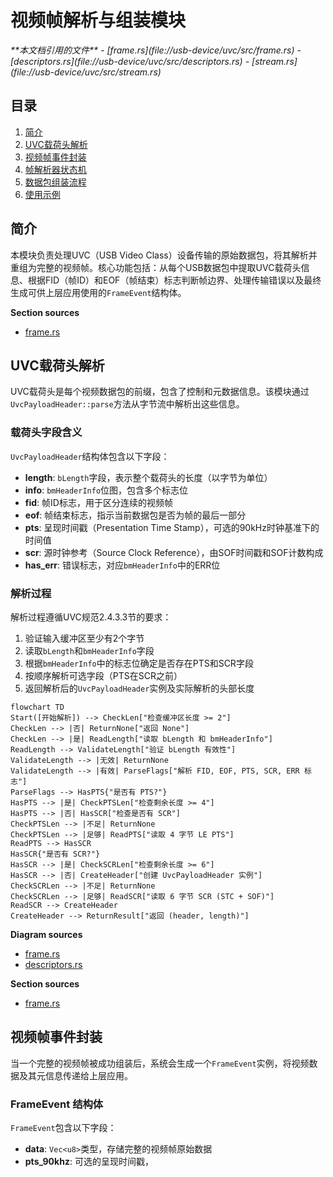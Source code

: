 
# 视频帧解析与组装模块

<cite>
**本文档引用的文件**
- [frame.rs](file://usb-device/uvc/src/frame.rs)
- [descriptors.rs](file://usb-device/uvc/src/descriptors.rs)
- [stream.rs](file://usb-device/uvc/src/stream.rs)
</cite>

## 目录
1. [简介](#简介)
2. [UVC载荷头解析](#uvc载荷头解析)
3. [视频帧事件封装](#视频帧事件封装)
4. [帧解析器状态机](#帧解析器状态机)
5. [数据包组装流程](#数据包组装流程)
6. [使用示例](#使用示例)

## 简介
本模块负责处理UVC（USB Video Class）设备传输的原始数据包，将其解析并重组为完整的视频帧。核心功能包括：从每个USB数据包中提取UVC载荷头信息、根据FID（帧ID）和EOF（帧结束）标志判断帧边界、处理传输错误以及最终生成可供上层应用使用的`FrameEvent`结构体。

**Section sources**
- [frame.rs](file://usb-device/uvc/src/frame.rs#L0-L247)

## UVC载荷头解析
UVC载荷头是每个视频数据包的前缀，包含了控制和元数据信息。该模块通过`UvcPayloadHeader::parse`方法从字节流中解析出这些信息。

### 载荷头字段含义
`UvcPayloadHeader`结构体包含以下字段：

- **length**: `bLength`字段，表示整个载荷头的长度（以字节为单位）
- **info**: `bmHeaderInfo`位图，包含多个标志位
- **fid**: 帧ID标志，用于区分连续的视频帧
- **eof**: 帧结束标志，指示当前数据包是否为帧的最后一部分
- **pts**: 呈现时间戳（Presentation Time Stamp），可选的90kHz时钟基准下的时间值
- **scr**: 源时钟参考（Source Clock Reference），由SOF时间戳和SOF计数构成
- **has_err**: 错误标志，对应`bmHeaderInfo`中的ERR位

### 解析过程
解析过程遵循UVC规范2.4.3.3节的要求：
1. 验证输入缓冲区至少有2个字节
2. 读取`bLength`和`bmHeaderInfo`字段
3. 根据`bmHeaderInfo`中的标志位确定是否存在PTS和SCR字段
4. 按顺序解析可选字段（PTS在SCR之前）
5. 返回解析后的`UvcPayloadHeader`实例及实际解析的头部长度

```mermaid
flowchart TD
Start([开始解析]) --> CheckLen["检查缓冲区长度 >= 2"]
CheckLen --> |否| ReturnNone["返回 None"]
CheckLen --> |是| ReadLength["读取 bLength 和 bmHeaderInfo"]
ReadLength --> ValidateLength["验证 bLength 有效性"]
ValidateLength --> |无效| ReturnNone
ValidateLength --> |有效| ParseFlags["解析 FID, EOF, PTS, SCR, ERR 标志"]
ParseFlags --> HasPTS{"是否有 PTS?"}
HasPTS --> |是| CheckPTSLen["检查剩余长度 >= 4"]
HasPTS --> |否| HasSCR["检查是否有 SCR"]
CheckPTSLen --> |不足| ReturnNone
CheckPTSLen --> |足够| ReadPTS["读取 4 字节 LE PTS"]
ReadPTS --> HasSCR
HasSCR{"是否有 SCR?"}
HasSCR --> |是| CheckSCRLen["检查剩余长度 >= 6"]
HasSCR --> |否| CreateHeader["创建 UvcPayloadHeader 实例"]
CheckSCRLen --> |不足| ReturnNone
CheckSCRLen --> |足够| ReadSCR["读取 6 字节 SCR (STC + SOF)"]
ReadSCR --> CreateHeader
CreateHeader --> ReturnResult["返回 (header, length)"]
```

**Diagram sources**
- [frame.rs](file://usb-device/uvc/src/frame.rs#L15-L80)
- [descriptors.rs](file://usb-device/uvc/src/descriptors.rs#L195-L201)

**Section sources**
- [frame.rs](file://usb-device/uvc/src/frame.rs#L15-L80)

## 视频帧事件封装
当一个完整的视频帧被成功组装后，系统会生成一个`FrameEvent`实例，将视频数据及其元信息传递给上层应用。

### FrameEvent 结构体
`FrameEvent`包含以下字段：

- **data**: `Vec<u8>`类型，存储完整的视频帧原始数据
- **pts_90khz**: 可选的呈现时间戳，